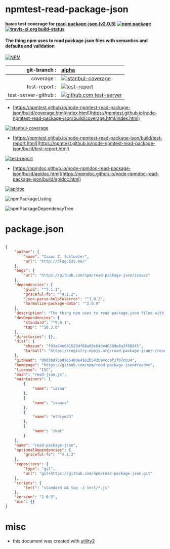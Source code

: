 # npmtest-read-package-json

#### basic test coverage for  [read-package-json (v2.0.5)](https://github.com/npm/read-package-json#readme)  [![npm package](https://img.shields.io/npm/v/npmtest-read-package-json.svg?style=flat-square)](https://www.npmjs.org/package/npmtest-read-package-json) [![travis-ci.org build-status](https://api.travis-ci.org/npmtest/node-npmtest-read-package-json.svg)](https://travis-ci.org/npmtest/node-npmtest-read-package-json)

#### The thing npm uses to read package.json files with semantics and defaults and validation

[![NPM](https://nodei.co/npm/read-package-json.png?downloads=true&downloadRank=true&stars=true)](https://www.npmjs.com/package/read-package-json)

| git-branch : | [alpha](https://github.com/npmtest/node-npmtest-read-package-json/tree/alpha)|
|--:|:--|
| coverage : | [![istanbul-coverage](https://npmtest.github.io/node-npmtest-read-package-json/build/coverage.badge.svg)](https://npmtest.github.io/node-npmtest-read-package-json/build/coverage.html/index.html)|
| test-report : | [![test-report](https://npmtest.github.io/node-npmtest-read-package-json/build/test-report.badge.svg)](https://npmtest.github.io/node-npmtest-read-package-json/build/test-report.html)|
| test-server-github : | [![github.com test-server](https://npmtest.github.io/node-npmtest-read-package-json/GitHub-Mark-32px.png)](https://npmtest.github.io/node-npmtest-read-package-json/build/app/index.html) | | build-artifacts : | [![build-artifacts](https://npmtest.github.io/node-npmtest-read-package-json/glyphicons_144_folder_open.png)](https://github.com/npmtest/node-npmtest-read-package-json/tree/gh-pages/build)|

- [https://npmtest.github.io/node-npmtest-read-package-json/build/coverage.html/index.html](https://npmtest.github.io/node-npmtest-read-package-json/build/coverage.html/index.html)

[![istanbul-coverage](https://npmtest.github.io/node-npmtest-read-package-json/build/screenCapture.buildCi.browser.%252Ftmp%252Fbuild%252Fcoverage.lib.html.png)](https://npmtest.github.io/node-npmtest-read-package-json/build/coverage.html/index.html)

- [https://npmtest.github.io/node-npmtest-read-package-json/build/test-report.html](https://npmtest.github.io/node-npmtest-read-package-json/build/test-report.html)

[![test-report](https://npmtest.github.io/node-npmtest-read-package-json/build/screenCapture.buildCi.browser.%252Ftmp%252Fbuild%252Ftest-report.html.png)](https://npmtest.github.io/node-npmtest-read-package-json/build/test-report.html)

- [https://npmdoc.github.io/node-npmdoc-read-package-json/build/apidoc.html](https://npmdoc.github.io/node-npmdoc-read-package-json/build/apidoc.html)

[![apidoc](https://npmdoc.github.io/node-npmdoc-read-package-json/build/screenCapture.buildCi.browser.%252Ftmp%252Fbuild%252Fapidoc.html.png)](https://npmdoc.github.io/node-npmdoc-read-package-json/build/apidoc.html)

![npmPackageListing](https://npmtest.github.io/node-npmtest-read-package-json/build/screenCapture.npmPackageListing.svg)

![npmPackageDependencyTree](https://npmtest.github.io/node-npmtest-read-package-json/build/screenCapture.npmPackageDependencyTree.svg)



# package.json

```json

{
    "author": {
        "name": "Isaac Z. Schlueter",
        "url": "http://blog.izs.me/"
    },
    "bugs": {
        "url": "https://github.com/npm/read-package-json/issues"
    },
    "dependencies": {
        "glob": "^7.1.1",
        "graceful-fs": "^4.1.2",
        "json-parse-helpfulerror": "^1.0.2",
        "normalize-package-data": "^2.0.0"
    },
    "description": "The thing npm uses to read package.json files with semantics and defaults and validation",
    "devDependencies": {
        "standard": "^9.0.1",
        "tap": "^10.3.0"
    },
    "directories": {},
    "dist": {
        "shasum": "f93a64e641529df68a08c64de46389e8a3f88845",
        "tarball": "https://registry.npmjs.org/read-package-json/-/read-package-json-2.0.5.tgz"
    },
    "gitHead": "0b03bd75bda0540de4102b543b94ccaf3fb7c034",
    "homepage": "https://github.com/npm/read-package-json#readme",
    "license": "ISC",
    "main": "read-json.js",
    "maintainers": [
        {
            "name": "iarna"
        },
        {
            "name": "isaacs"
        },
        {
            "name": "othiym23"
        },
        {
            "name": "zkat"
        }
    ],
    "name": "read-package-json",
    "optionalDependencies": {
        "graceful-fs": "^4.1.2"
    },
    "repository": {
        "type": "git",
        "url": "git+https://github.com/npm/read-package-json.git"
    },
    "scripts": {
        "test": "standard && tap -J test/*.js"
    },
    "version": "2.0.5",
    "bin": {}
}
```



# misc
- this document was created with [utility2](https://github.com/kaizhu256/node-utility2)
